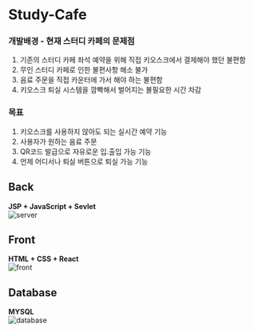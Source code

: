 # Study-Cafe
### 개발배경 - 현재 스터디 카페의 문제점
1. 기존의 스터디 카페 좌석 예약을 위해 직접 키오스크에서 결제해야 했던 불편함
2. 무인 스터디 카페로 인한 불편사항 해소 불가
3. 음료 주문을 직접 카운터에 가서 해야 하는 불편함
4. 키오스크 퇴실 시스템을 깜빡해서 벌어지는 불필요한 시간 차감

### 목표
1. 키오스크를 사용하지 않아도 되는 실시간 예약 기능
2. 사용자가 원하는 음료 주문
3. QR코드 발급으로 자유로운 입.출입 가능 기능
4. 언제 어디서나 퇴실 버튼으로 퇴실 가능 기능

## Back
**JSP + JavaScript + Sevlet**<br>
![server](https://user-images.githubusercontent.com/72143238/168475611-287bf22f-504e-4e37-9930-f5f6cc805001.JPG)

## Front
**HTML + CSS + React**<br>
![front](https://user-images.githubusercontent.com/72143238/168475604-4c84d3ec-9d34-4643-99b9-e8438cd129ef.JPG)

## Database
**MYSQL**<br> 
![database](https://user-images.githubusercontent.com/72143238/168475614-4a628016-c508-410c-93b8-e833f97fb44c.JPG)
